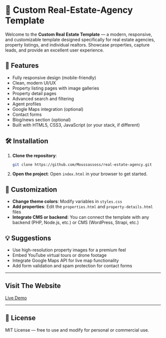 # 🏡 Custom Real-Estate-Agency Template

Welcome to the **Custom Real Estate Template** — a modern, responsive, and customizable template designed specifically for real estate agencies, property listings, and individual realtors. Showcase properties, capture leads, and provide an excellent user experience.

## 🚀 Features

* Fully responsive design (mobile-friendly)
* Clean, modern UI/UX
* Property listing pages with image galleries
* Property detail pages
* Advanced search and filtering
* Agent profiles
* Google Maps integration (optional)
* Contact forms
* Blog/news section (optional)
* Built with HTML5, CSS3, JavaScript (or your stack, if different)

## 🛠️ Installation

1. **Clone the repository**:

   ```bash
   git clone https://github.com/Moussassoss/real-estate-agency.git
   ```

2. **Open the project**:
   Open `index.html` in your browser to get started.


## 🧩 Customization

* **Change theme colors**: Modify variables in `styles.css`
* **Add properties**: Edit the `properties.html` and `property-details.html` files
* **Integrate CMS or backend**: You can connect the template with any backend (PHP, Node.js, etc.) or CMS (WordPress, Strapi, etc.)

## 💡 Suggestions

* Use high-resolution property images for a premium feel
* Embed YouTube virtual tours or drone footage
* Integrate Google Maps API for live map functionality
* Add form validation and spam protection for contact forms

---
## Visit The Website

<a href="https://moussassoss.github.io/real-estate-agency/" target="_blank">Live Demo</a>

---
## 📄 License

MIT License — free to use and modify for personal or commercial use.
